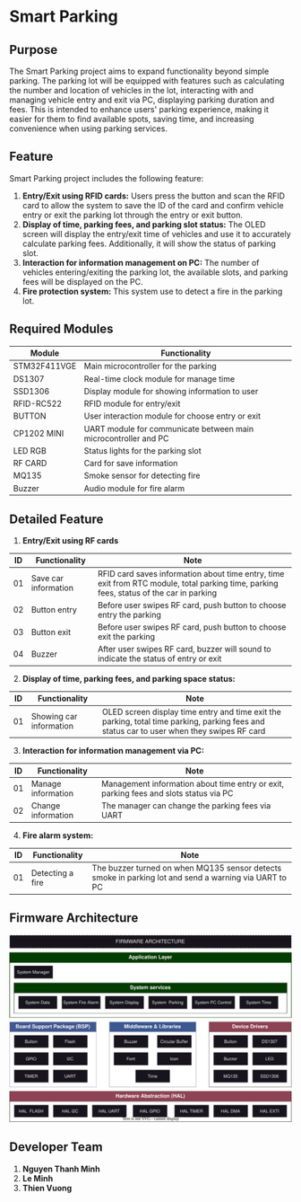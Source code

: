 # Smart Parking

## Purpose

The Smart Parking project aims to expand functionality beyond simple parking. The parking lot will be equipped with features such as calculating the number and location of vehicles in the lot, interacting with and managing vehicle entry and exit via PC, displaying parking duration and fees. This is intended to enhance users' parking experience, making it easier for them to find available spots, saving time, and increasing convenience when using parking services.

## Feature

Smart Parking project includes the following feature:

1. **Entry/Exit using RFID cards:** Users press the button and scan the RFID card to allow the system to save the ID of the card and confirm vehicle entry or exit the parking lot through the entry or exit button.
2. **Display of time, parking fees, and parking slot status:** The OLED screen will display the entry/exit time of vehicles and use it to accurately calculate parking fees. Additionally, it will show the status of parking slot.
3. **Interaction for information management on PC:** The number of vehicles entering/exiting the parking lot, the available slots, and parking fees will be displayed on the PC.
4. **Fire protection system:** This system use to detect a fire in the parking lot.

## Required Modules

| Module       |            Functionality                   |
|--------------|--------------------------------------------|
| STM32F411VGE | Main microcontroller for the parking       |
| DS1307       | Real-time clock module for manage time     |
| SSD1306      | Display module for showing information to user                                                        |
| RFID-RC522   | RFID module for entry/exit                 |
| BUTTON       | User interaction module for choose entry or exit                                                        |
| CP1202 MINI  | UART module for communicate between main microcontroller and PC                                      |
| LED RGB      | Status lights for the parking slot         |
| RF CARD      | Card for save information                  |
| MQ135        | Smoke sensor for detecting fire            |
| Buzzer       | Audio module for fire alarm                |

## Detailed Feature

1. **Entry/Exit using RF cards**
   
| ID | Functionality        |            Note              |
|----|----------------------|------------------------------|
| 01 | Save car information | RFID card saves information about time entry, time exit from RTC module, total parking time, parking fees, status of the car in parking           |
| 02 | Button entry         | Before user swipes RF card, push button to choose entry the parking                    |
| 03 | Button exit          | Before user swipes RF card, push button to choose exit the parking                     |
| 04 | Buzzer               | After user swipes RF card, buzzer will sound to indicate the status of entry or exit  |

2. **Display of time, parking fees, and parking space status:**
   
| ID | Functionality           |          Note             |
|----|-------------------------|---------------------------|
| 01 | Showing car information | OLED screen display time entry and time exit the parking, total time parking, parking fees and status car to user when they swipes RF card       |

3. **Interaction for information management via PC:**

| ID | Functionality         |            Note             |
|----|-----------------------|-----------------------------|
| 01 | Manage information    | Management information about time entry or exit, parking fees and slots status via PC   |
| 02 | Change information    | The manager can change the parking fees via UART                                      |
4. **Fire alarm system:**
   
| ID | Functionality         |            Note             |
|----|-----------------------|-----------------------------|
| 01 | Detecting a fire      | The buzzer turned on when MQ135 sensor detects smoke in parking lot and send a warning via UART to PC                                             |
## Firmware Architecture

![Smart Parking Architecture](./smart_parking.svg)

## Developer Team
1. **Nguyen Thanh Minh**
2. **Le Minh**
3. **Thien Vuong**